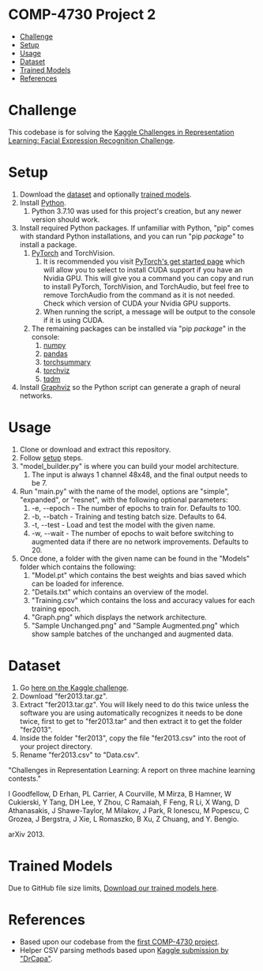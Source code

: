 # COMP-4730 Project 2

- [Challenge](#challenge "Challenge")
- [Setup](#setup "Setup")
- [Usage](#usage "Usage")
- [Dataset](#dataset "Dataset")
- [Trained Models](#trained-models "Trained Models")
- [References](#references "References")

# Challenge

This codebase is for solving the [Kaggle Challenges in Representation Learning: Facial Expression Recognition Challenge](https://www.kaggle.com/competitions/challenges-in-representation-learning-facial-expression-recognition-challenge "Kaggle Challenges in Representation Learning: Facial Expression Recognition Challenge").

# Setup

1. Download the [dataset](#dataset) and optionally [trained models](#trained-models "Trained Models").
2. Install [Python](https://www.python.org "Python").
   1. Python 3.7.10 was used for this project's creation, but any newer version should work.
3. Install required Python packages. If unfamiliar with Python, "pip" comes with standard Python installations, and you can run "pip *package*" to install a package.
   1. [PyTorch](https://pytorch.org "PyTorch") and TorchVision.
      1. It is recommended you visit [PyTorch's get started page](https://pytorch.org/get-started/locally "PyTorch Get Started") which will allow you to select to install CUDA support if you have an Nvidia GPU. This will give you a command you can copy and run to install PyTorch, TorchVision, and TorchAudio, but feel free to remove TorchAudio from the command as it is not needed. Check which version of CUDA your Nvidia GPU supports.
      2. When running the script, a message will be output to the console if it is using CUDA.
   2. The remaining packages can be installed via "pip *package*" in the console:
      1. [numpy](https://numpy.org "numpy")
      2. [pandas](https://pandas.pydata.org "pandas")
      3. [torchsummary](https://pypi.org/project/torchsummary "torchsummary")
      4. [torchviz](https://pypi.org/project/torchviz "torchviz")
      5. [tqdm](https://github.com/tqdm/tqdm "tqdm")
4. Install [Graphviz](https://graphviz.org "Graphviz") so the Python script can generate a graph of neural networks.

# Usage

1. Clone or download and extract this repository.
2. Follow [setup](#setup "Setup") steps.
3. "model_builder.py" is where you can build your model architecture.
   1. The input is always 1 channel 48x48, and the final output needs to be 7.
4. Run "main.py" with the name of the model, options are "simple", "expanded", or "resnet", with the following optional parameters:
   1. -e, --epoch - The number of epochs to train for. Defaults to 100.
   2. -b, --batch - Training and testing batch size. Defaults to 64.
   3. -t, --test - Load and test the model with the given name.
   4. -w, --wait - The number of epochs to wait before switching to augmented data if there are no network improvements. Defaults to 20.
5. Once done, a folder with the given name can be found in the "Models" folder which contains the following:
   1. "Model.pt" which contains the best weights and bias saved which can be loaded for inference.
   2. "Details.txt" which contains an overview of the model. 
   3. "Training.csv" which contains the loss and accuracy values for each training epoch.
   4. "Graph.png" which displays the network architecture.
   5. "Sample Unchanged.png" and "Sample Augmented.png" which show sample batches of the unchanged and augmented data.

# Dataset

1. Go [here on the Kaggle challenge](https://www.kaggle.com/competitions/challenges-in-representation-learning-facial-expression-recognition-challenge/data?select=fer2013.tar.gz "Kaggle Dataset").
2. Download "fer2013.tar.gz".
3. Extract "fer2013.tar.gz". You will likely need to do this twice unless the software you are using automatically recognizes it needs to be done twice, first to get to "fer2013.tar" and then extract it to get the folder "fer2013".
4. Inside the folder "fer2013", copy the file "fer2013.csv" into the root of your project directory.
5. Rename "fer2013.csv" to "Data.csv".

"Challenges in Representation Learning: A report on three machine learning contests."

I Goodfellow, D Erhan, PL Carrier, A Courville, M Mirza, B Hamner, W Cukierski, Y Tang, DH Lee, Y Zhou, C Ramaiah, F Feng, R Li, X Wang, D Athanasakis, J Shawe-Taylor, M Milakov, J Park, R Ionescu, M Popescu, C Grozea, J Bergstra, J Xie, L Romaszko, B Xu, Z Chuang, and Y. Bengio.

arXiv 2013.

# Trained Models

Due to GitHub file size limits, [Download our trained models here](https://uwin365-my.sharepoint.com/:u:/g/personal/rice118_uwindsor_ca/ER5EGzUZonJPvODMxZlTN0oBC3civzsIALIyRikks264nQ?e=i3z17o).

# References

- Based upon our codebase from the [first COMP-4730 project](https://github.com/StevenRice99/COMP-4730-Project-1 "COMP-4730 Project 1").
- Helper CSV parsing methods based upon [Kaggle submission by "DrCapa"](https://www.kaggle.com/code/drcapa/facial-expression-eda-cnn "Dr. Kappa Challenges in Representation Learning: Facial Expression Recognition Challenge").